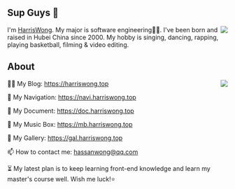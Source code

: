 ## Sup Guys 👋
<img align="right" src="https://count.getloli.com/get/@:hassanblog?theme=rule34">I'm [HarrisWong](https://harriswong.top). My major is software engineering👨‍💻. I've been born and raised in Hubei China since 2000. My hobby is singing, dancing, rapping, playing basketball, filming & video editing.

## About
<img align="right" src="https://github-readme-stats-hassan.vercel.app/api?username=hassanblog&theme=cobalt&show_icons=true&count_private=true">👨‍💻 My Blog: https://harriswong.top

🚀 My Navigation: https://navi.harriswong.top

📃 My Document: https://doc.harriswong.top

💽 My Music Box: https://mb.harriswong.top

🎴 My Gallery: https://gal.harriswong.top

📫 How to contact me: [hassanwong@qq.com](mailto:hassanwong@qq.com)

⏳ My latest plan is to keep learning front-end knowledge and learn my master's course well. Wish me luck!⭐
